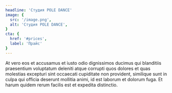```yaml
---
headline: 'Cтудия POLE DANCE'
image: {
  src: '/image.png',
  alt: 'Cтудия POLE DANCE',
}
cta: {
  href: '#prices',
  label: 'Прайс'
}
---
```

At vero eos et accusamus et iusto odio dignissimos ducimus qui blanditiis praesentium voluptatum deleniti atque corrupti quos dolores et quas molestias excepturi sint occaecati cupiditate non provident, similique sunt in culpa qui officia deserunt mollitia animi, id est laborum et dolorum fuga. Et harum quidem rerum facilis est et expedita distinctio.